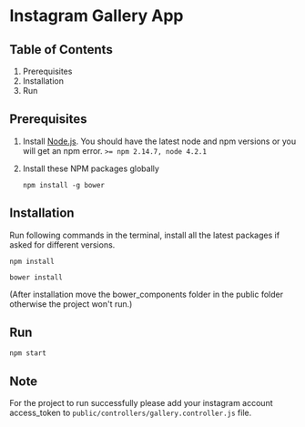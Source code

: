 # Instagram Gallery App

## Table of Contents
1. Prerequisites
2. Installation
3. Run

## Prerequisites
1. Install [Node.js](). You should have the latest node and npm versions or you will get an npm error. `>= npm 2.14.7, node 4.2.1`
2. Install these NPM packages globally

   `npm install -g bower`
## Installation
Run following commands in the terminal, install all the latest packages if asked for different versions.

`npm install`

`bower install`

(After installation move the bower_components folder in the public folder otherwise the project won't run.)
## Run
`npm start`
## Note
For the project to run successfully please add your instagram account access_token to `public/controllers/gallery.controller.js` file.